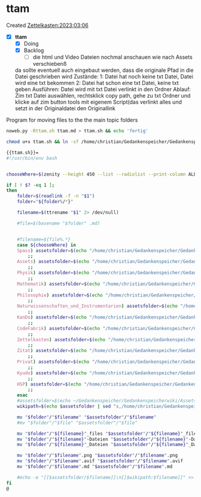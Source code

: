 # ttam
Created [Zettelkasten:2023:03:06]()

- [X] **ttam**
    - [X] Doing
    - [X] Backlog
        - [ ] die html und Video Dateien
        nochmal anschauen wie nach Assets verschiebenß

	da sollte eventuell auch eingebaut werden, dass die originale Pfad in die Datei geschrieben wird
	Zustände: 
		1: Datei hat noch keine txt Datei, Datei wird eine txt bekommen
		2: Datei hat schon eine txt Datei, keine txt geben
	Ausführen: 
		Datei wird mit txt Datei verlinkt in den Ordner
		Ablauf: Zim txt Datei auswählen, rechtsklick copy path, gehe zu txt Ordner und klicke auf zim button tools mit eigenem Script(das verlinkt alles und setzt in der Originaldatei den
		Originallink

Program for moving files to the the main topic folders



```bash
noweb.py -Rttam.sh ttam.md > ttam.sh && echo 'fertig'
```


```bash
chmod u+x ttam.sh && ln -sf /home/christian/Gedankenspeicher/Gedankenspeicherwiki/CodeFabrik/GedankenspeicherCoding/ttam.sh ~/.local/bin/ttam.sh && echo 'fertig'
```

```bash
{{ttam.sh}}=
#!/usr/bin/env bash


chooseWhere=$(zenity --height 450 --list --radiolist --print-column ALL --hide-header --column "Checkbox" --column "What" TRUE Spass FALSE Assets FALSE KanDo FALSE Physik FALSE Mathematik FALSE Philosophie FALSE Naturwissenschaften_und_Instrumentarien FALSE CodeFabrik FALSE Zitat FALSE Privat FALSE Kyudo FALSE HSP FALSE Zettelkasten)

if [ ! $? -eq 1 ];
then
    folder=$(readlink -f -n "$1")
    folder="${folder%/*}"

    filename=$(ttrename "$1" 2> /dev/null)

    #file=$(basename "$folder" .md)


    #filename=${file%.*}
    case ${chooseWhere} in
	Spass) assetsfolder=$(echo "/home/christian/Gedankenspeicher/Gedankenspeicherwiki/Spaß_Stream")
		;;
	Assets) assetsfolder=$(echo "/home/christian/Gedankenspeicher/Gedankenspeicherwiki/Assets")
		;;
	Physik) assetsfolder=$(echo "/home/christian/Gedankenspeicher/Gedankenspeicherwiki/Physik")
		;;
	Mathematik) assetsfolder=$(echo "/home/christian/Gedankenspeicher/Gedankenspeicherwiki/Mathematik")
		;;
	Philosophie) assetsfolder=$(echo "/home/christian/Gedankenspeicher/Gedankenspeicherwiki/Philosophie")
		;;
	Naturwissenschaften_und_Instrumentarien) assetsfolder=$(echo "/home/christian/Gedankenspeicher/Gedankenspeicherwiki/Naturwissenschaften_und_Instrumentarien")
		;;
    KanDo) assetsfolder=$(echo "/home/christian/Gedankenspeicher/Gedankenspeicherwiki/Artelier/KanDo")
		;;
	CodeFabrik) assetsfolder=$(echo "/home/christian/Gedankenspeicher/Gedankenspeicherwiki/CodeFabrik")
		;;
	Zettelkasten) assetsfolder=$(echo "/home/christian/Gedankenspeicher/Gedankenspeicherwiki/Zettelkasten")
		;;
    Zitat) assetsfolder=$(echo "/home/christian/Gedankenspeicher/Gedankenspeicherwiki/Zettelkasten/ZitaT")
		;;
    Privat) assetsfolder=$(echo "/home/christian/Gedankenspeicher/Gedankenspeicherwiki/Zettelkasten/Privat")
		;;
    Kyudo) assetsfolder=$(echo "/home/christian/Gedankenspeicher/Gedankenspeicherwiki/Spaß_Stream/Kyudo")
		;;
    HSP) assetsfolder=$(echo "/home/christian/Gedankenspeicher/Gedankenspeicherwiki/Spaß_Stream/Hochsensibilität")
		;;
    esac
    #assetsfolder=$(echo ~/Gedankenspeicher/Gedankenspeicherwiki/Assets)
    wikipath=$(echo $assetsfolder | sed "s,/home/christian/Gedankenspeicher/Gedankenspeicherwiki/,," | sed "s,/,:,g")

    mv "$folder"/"$filename" "$assetsfolder"/"$filename"
    #mv "$folder"/"$file" "$assetsfolder"/"$file"

    mv "$folder"/"${filename}"_files "$assetsfolder"/"${filename}"_files
    mv "$folder"/"${filename}"-Dateien "$assetsfolder"/"${filename}"-Dateien
    mv "$folder"/"${filename}"_Dateien "$assetsfolder"/"${filename}"_Dateien

    mv "$folder"/"$filename".png "$assetsfolder"/"$filename".png
    mv "$folder"/"$filename".avif "$assetsfolder"/"$filename".avif
    mv "$folder"/"$filename".md "$assetsfolder"/"$filename".md

    #echo -e "[[$assetsfolder/$filename]]\n[[$wikipath:$filename]]" >> "$assetsfolder"/"$filename".md
fi
@

```

